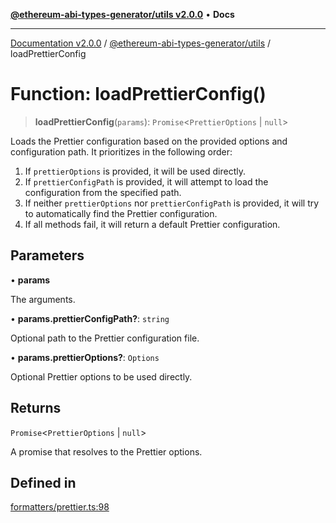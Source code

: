 [**@ethereum-abi-types-generator/utils v2.0.0**](../README.md) • **Docs**

***

[Documentation v2.0.0](../../../packages.md) / [@ethereum-abi-types-generator/utils](../README.md) / loadPrettierConfig

# Function: loadPrettierConfig()

> **loadPrettierConfig**(`params`): `Promise`\<`PrettierOptions` \| `null`\>

Loads the Prettier configuration based on the provided options and configuration path.
It prioritizes in the following order:
1. If `prettierOptions` is provided, it will be used directly.
2. If `prettierConfigPath` is provided, it will attempt to load the configuration from the specified path.
3. If neither `prettierOptions` nor `prettierConfigPath` is provided, it will try to automatically find the Prettier configuration.
4. If all methods fail, it will return a default Prettier configuration.

## Parameters

• **params**

The arguments.

• **params.prettierConfigPath?**: `string`

Optional path to the Prettier configuration file.

• **params.prettierOptions?**: `Options`

Optional Prettier options to be used directly.

## Returns

`Promise`\<`PrettierOptions` \| `null`\>

A promise that resolves to the Prettier options.

## Defined in

[formatters/prettier.ts:98](https://github.com/niZmosis/ethereum-abi-types-generator/blob/51c0ac8a6ea35330201860f8469daa0efc6ae8f2/packages/utils/src/formatters/prettier.ts#L98)

